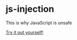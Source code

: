 # js-injection
This is why JavaScript is unsafe

[Try it out yourself!](https://redwideweb.github.io/js-injection/)
